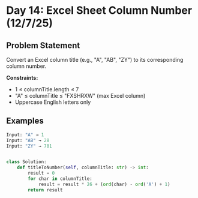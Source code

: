 # Day 14: Excel Sheet Column Number (12/7/25)

## Problem Statement
Convert an Excel column title (e.g., "A", "AB", "ZY") to its corresponding column number.

**Constraints:**
- 1 ≤ columnTitle.length ≤ 7
- "A" ≤ columnTitle ≤ "FXSHRXW" (max Excel column)
- Uppercase English letters only

## Examples
```python
Input: "A" → 1
Input: "AB" → 28
Input: "ZY" → 701


class Solution:
    def titleToNumber(self, columnTitle: str) -> int:
        result = 0
        for char in columnTitle:
            result = result * 26 + (ord(char) - ord('A') + 1)
        return result
